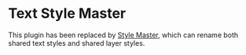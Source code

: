 # Text Style Master

This plugin has been replaced by [Style Master](https://github.com/aparajita/sketch-style-master/), which can rename both shared text styles and shared layer styles.